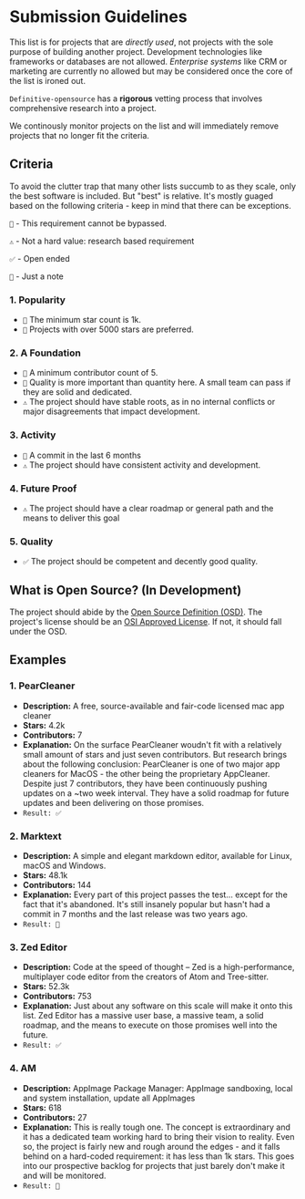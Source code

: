 
# Submission Guidelines
This list is for projects that are _directly used_, not projects with the sole purpose of building another project. Development technologies like frameworks or databases are not allowed. _Enterprise systems_ like CRM or marketing are currently no allowed but may be considered once the core of the list is ironed out. 

```Definitive-opensource``` has a **rigorous** vetting process that involves comprehensive research into a project. 

We continously monitor projects on the list and will immediately remove projects that no longer fit the criteria. 

## Criteria
To avoid the clutter trap that many other lists succumb to as they scale, only the best software is included. But "best" is relative. It's mostly guaged based on the following criteria - keep in mind that there can be exceptions. 

```🛑``` - This requirement cannot be bypassed. 

```⚠️``` - Not a hard value: research based requirement

```✅``` - Open ended

```📔``` - Just a note

### 1. Popularity
- ```🛑``` The minimum star count is 1k.
- ```📔``` Projects with over 5000 stars are preferred.

### 2. A Foundation
- ```🛑``` A minimum contributor count of 5.
- ```📔``` Quality is more important than quantity here. A small team can pass if they are solid and dedicated.
- ```⚠️``` The project should have stable roots, as in no internal conflicts or major disagreements that impact development. 

### 3. Activity
- ```🛑``` A commit in the last 6 months
- ```⚠️``` The project should have consistent activity and development.

### 4. Future Proof
- ```⚠️``` The project should have a clear roadmap or general path and the means to deliver this goal

### 5. Quality
- ```✅``` The project should be competent and decently good quality.

## What is Open Source? (In Development)
The project should abide by the [Open Source Definition (OSD)](https://opensource.org/osd). 
The project's license should be an [OSI Approved License](https://opensource.org/licenses). If not, it should fall under the OSD. 

## Examples

### 1. PearCleaner
- **Description:** A free, source-available and fair-code licensed mac app cleaner 
- **Stars:** 4.2k
- **Contributors:** 7
- **Explanation:** On the surface PearCleaner woudn't fit with a relatively small amount of stars and just seven contributors. But research brings about the following conclusion: PearCleaner is one of two major app cleaners for MacOS - the other being the proprietary AppCleaner. Despite just 7 contributors, they have been continuously pushing updates on a ~two week interval. They have a solid roadmap for future updates and been delivering on those promises. 
- ```Result: ✅```

### 2. Marktext
- **Description:** A simple and elegant markdown editor, available for Linux, macOS and Windows.
- **Stars:** 48.1k
- **Contributors:** 144
- **Explanation:** Every part of this project passes the test... except for the fact that it's abandoned. It's still insanely popular but hasn't had a commit in 7 months and the last release was two years ago. 
- ```Result: 🚫```

### 3. Zed Editor
- **Description:** Code at the speed of thought – Zed is a high-performance, multiplayer code editor from the creators of Atom and Tree-sitter. 
- **Stars:** 52.3k
- **Contributors:** 753
- **Explanation:** Just about any software on this scale will make it onto this list. Zed Editor has a massive user base, a massive team, a solid roadmap, and the means to execute on those promises well into the future. 
- ```Result: ✅```

### 4. AM
- **Description:** AppImage Package Manager: AppImage sandboxing, local and system installation, update all AppImages
- **Stars:** 618
- **Contributors:** 27
- **Explanation:** This is really tough one. The concept is extraordinary and it has a dedicated team working hard to bring their vision to reality. Even so, the project is fairly new and rough around the edges - and it falls behind on a hard-coded requirement: it has less than 1k stars. This goes into our prospective backlog for projects that just barely don't make it and will be monitored. 
- ```Result: 🧰```





